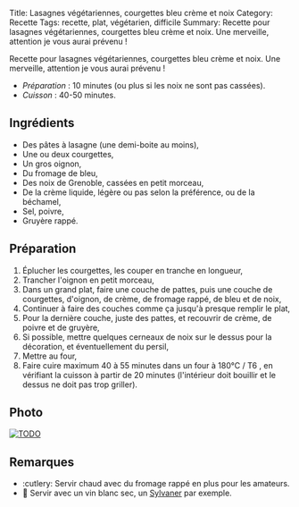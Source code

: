 Title: Lasagnes végétariennes, courgettes bleu crème et noix
Category: Recette
Tags: recette, plat, végétarien, difficile
Summary: Recette pour lasagnes végétariennes, courgettes bleu crème et noix. Une merveille, attention je vous aurai prévenu !

Recette pour lasagnes végétariennes, courgettes bleu crème et noix.
Une merveille, attention je vous aurai prévenu !

- *Préparation* : 10 minutes (ou plus si les noix ne sont pas cassées).
- *Cuisson* : 40-50 minutes.

## Ingrédients
- Des pâtes à lasagne (une demi-boite au moins),
- Une ou deux courgettes,
- Un gros oignon,
- Du fromage de bleu,
- Des noix de Grenoble, cassées en petit morceau,
- De la crème liquide, légère ou pas selon la préférence, ou de la béchamel,
- Sel, poivre,
- Gruyère rappé.

## Préparation
1. Éplucher les courgettes, les couper en tranche en longueur,
2. Trancher l'oignon en petit morceau,
3. Dans un grand plat, faire une couche de pattes, puis une couche de courgettes, d'oignon, de crème, de fromage rappé, de bleu et de noix,
4. Continuer à faire des couches comme ça jusqu'à presque remplir le plat,
5. Pour la dernière couche, juste des pattes, et recouvrir de crème, de poivre et de gruyère,
6. Si possible, mettre quelques cerneaux de noix sur le dessus pour la décoration, et éventuellement du persil,
7. Mettre au four,
8. Faire cuire maximum 40 à 55 minutes dans un four à 180°C / T6 <i class="fa fa-thermometer-full" aria-hidden="true"></i>, en vérifiant la cuisson à partir de 20 minutes (l'intérieur doit bouillir et le dessus ne doit pas trop griller).

## Photo
[![TODO]({filename}images/blank.png)](#)

## Remarques
- :cutlery: Servir chaud avec du fromage rappé en plus pour les amateurs.
- :wine_glass: Servir avec un vin blanc sec, un [Sylvaner](https://fr.wikipedia.org/wiki/Sylvaner_d'Alsace) par exemple.
